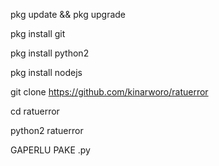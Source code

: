 pkg update && pkg upgrade

pkg install git

pkg install python2

pkg install nodejs

git clone https://github.com/kinarworo/ratuerror

cd ratuerror

python2 ratuerror

GAPERLU PAKE .py
